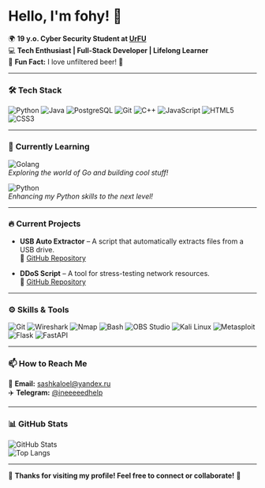 # Hello, I'm fohy! 👋

🌍 **19 y.o. Cyber Security Student at [UrFU](https://urfu.ru/)**  
💻 **Tech Enthusiast | Full-Stack Developer | Lifelong Learner**  
🍺 **Fun Fact:** I love unfiltered beer! 🍻  

---

### 🛠️ **Tech Stack**

![Python](https://img.shields.io/badge/Python-3776AB?style=for-the-badge&logo=python&logoColor=white)
![Java](https://img.shields.io/badge/Java-ED8B00?style=for-the-badge&logo=openjdk&logoColor=white)
![PostgreSQL](https://img.shields.io/badge/PostgreSQL-316192?style=for-the-badge&logo=postgresql&logoColor=white)
![Git](https://img.shields.io/badge/Git-F05032?style=for-the-badge&logo=git&logoColor=white)
![C++](https://img.shields.io/badge/C%2B%2B-00599C?style=for-the-badge&logo=c%2B%2B&logoColor=white)
![JavaScript](https://img.shields.io/badge/JavaScript-F7DF1E?style=for-the-badge&logo=javascript&logoColor=black)
![HTML5](https://img.shields.io/badge/HTML5-E34F26?style=for-the-badge&logo=html5&logoColor=white)
![CSS3](https://img.shields.io/badge/CSS3-1572B6?style=for-the-badge&logo=css3&logoColor=white)

---

### 🚀 **Currently Learning**

![Golang](https://img.shields.io/badge/Go-00ADD8?style=for-the-badge&logo=go&logoColor=white)  
*Exploring the world of Go and building cool stuff!*  

![Python](https://img.shields.io/badge/Advanced%20Python-3776AB?style=for-the-badge&logo=python&logoColor=white)  
*Enhancing my Python skills to the next level!*  

---

### 🔥 **Current Projects**

- **USB Auto Extractor** – A script that automatically extracts files from a USB drive.  
  🔗 [GitHub Repository](https://github.com/fohy/data_stiller)

- **DDoS Script** – A tool for stress-testing network resources.  
  🔗 [GitHub Repository](https://github.com/fohy/internet_protocols)  

---

### ⚙️ **Skills & Tools**


![Git](https://img.shields.io/badge/Git-F05032?style=for-the-badge&logo=git&logoColor=white)
![Wireshark](https://img.shields.io/badge/Wireshark-1679A7?style=for-the-badge&logo=wireshark&logoColor=white)
![Nmap](https://img.shields.io/badge/Nmap-0078D7?style=for-the-badge&logo=nmap&logoColor=white)
![Bash](https://img.shields.io/badge/Bash-4EAA25?style=for-the-badge&logo=gnu-bash&logoColor=white)
![OBS Studio](https://img.shields.io/badge/OBS%20Studio-302E31?style=for-the-badge&logo=obsstudio&logoColor=white)
![Kali Linux](https://img.shields.io/badge/Kali%20Linux-557C94?style=for-the-badge&logo=kalilinux&logoColor=white)
![Metasploit](https://img.shields.io/badge/Metasploit-0099CC?style=for-the-badge&logo=metasploit&logoColor=white)
![Flask](https://img.shields.io/badge/Flask-000000?style=for-the-badge&logo=flask&logoColor=white)
![FastAPI](https://img.shields.io/badge/FastAPI-009688?style=for-the-badge&logo=fastapi&logoColor=white)  

---

### 📫 **How to Reach Me**

📧 **Email:** [sashkaloel@yandex.ru](mailto:sashkaloel@yandex.ru)  
✈️ **Telegram:** [@ineeeeedhelp](https://t.me/ineeeeedhelp)  

---

### 📊 **GitHub Stats**

![GitHub Stats](https://github-readme-stats.vercel.app/api?username=fohy&show_icons=true&theme=radical)  
![Top Langs](https://github-readme-stats.vercel.app/api/top-langs/?username=fohy&layout=compact&theme=radical)  

---

🌟 **Thanks for visiting my profile! Feel free to connect or collaborate!** 🌟
